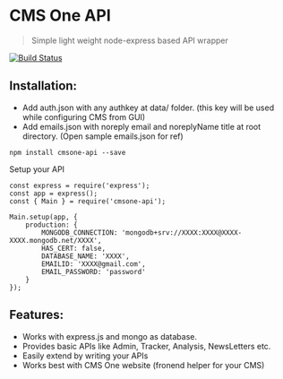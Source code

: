# CMS One API 
> Simple light weight node-express based API wrapper

[![Build Status](https://travis-ci.com/siddhesh321995/cmsone-api.svg?branch=master)](https://travis-ci.com/siddhesh321995/cmsone-api)

## Installation:
- Add auth.json with any authkey at data/ folder. (this key will be used while configuring CMS from GUI)
- Add emails.json with noreply email and noreplyName title at root directory. (Open sample emails.json for ref) 


```
npm install cmsone-api --save
```


Setup your API
```
const express = require('express');
const app = express();
const { Main } = require('cmsone-api');

Main.setup(app, {
    production: {
        MONGODB_CONNECTION: 'mongodb+srv://XXXX:XXXX@XXXX-XXXX.mongodb.net/XXXX',
        HAS_CERT: false,
        DATABASE_NAME: 'XXXX',
        EMAILID: 'XXXX@gmail.com',
        EMAIL_PASSWORD: 'password'
    }
});
```

## Features:
- Works with express.js and mongo as database.
- Provides basic APIs like Admin, Tracker, Analysis, NewsLetters etc.
- Easily extend by writing your APIs
- Works best with CMS One website (fronend helper for your CMS)
